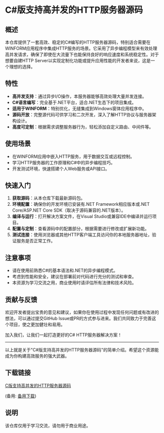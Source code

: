 # C#版支持高并发的HTTP服务器源码

## 概述

本仓库提供了一套高效、稳定的C#编写的HTTP服务器源码，特别适合需要在WINFORM应用程序中集成HTTP服务的场景。它采用了异步编程模型来有效处理高并发请求，确保了即使在大流量下也能保持良好的响应速度和系统稳定性。对于想要自建HTTP Server以实现定制化功能或提升应用性能的开发者来说，这是一个理想的选择。

## 特性

- **高并发支持**：通过异步I/O操作，本服务器能够高效处理大量并发连接。
- **C#语言编写**：完全基于.NET平台，适合.NET生态下的项目集成。
- **适用于WINFORM**：特别优化，无缝集成到Windows窗体应用程序中。
- **源码开放**：完整源代码可供学习和二次开发，深入了解HTTP协议与服务器架构设计。
- **高度可定制**：根据需求调整服务器行为，轻松添加自定义路由、中间件等。

## 使用场景

- 在WINFORM应用中嵌入HTTP服务，用于数据交互或远程控制。
- 学习HTTP服务器的工作原理和C#中的异步编程技巧。
- 开发测试环境，快速搭建个人Web服务或API接口。

## 快速入门

1. **获取源码**：从本仓库下载最新源码包。
2. **环境配置**：确保你的开发环境已安装有.NET Framework相应版本或.NET Core/ASP.NET Core SDK（取决于源码兼容的.NET版本）。
3. **编译与运行**：打开解决方案文件，在Visual Studio或兼容IDE中编译并运行项目。
4. **配置与定制**：查看源码中的配置部分，根据需要进行修改或扩展新功能。
5. **测试连接**：使用浏览器或其他HTTP客户端工具访问你的本地服务器地址，验证服务是否正常工作。

## 注意事项

- 请在使用前熟悉C#的基本语法和.NET的异步编程模式。
- 考虑到性能和安全，建议在部署前对代码进行充分的测试和审查。
- 本资源为学习交流之用，商业使用时请评估所有法律和技术风险。

## 贡献与反馈

欢迎开发者提出宝贵的意见和建议，如果你在使用过程中发现任何问题或有改进的想法，可以通过提交GitHub Issue或PR的方式参与进来。我们共同致力于完善这个项目，使之更加健壮和易用。

加入我们，让我们一起打造更好的C# HTTP服务器解决方案！

---

以上就是关于"C#版支持高并发的HTTP服务器源码"的简单介绍。希望这个资源能成为你构建高效服务的强大武器。

## 下载链接
[C版支持高并发的HTTP服务器源码](https://pan.quark.cn/s/1f82097c2ee1) 

(备用: [备用下载](https://pan.baidu.com/s/1sVqElAiaJ_RnpFJ2jcL9Ug?pwd=1234))

## 说明

该仓库仅用于学习交流，请勿用于商业用途。
